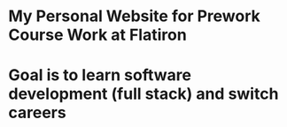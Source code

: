 # My Personal Website for Prework Course Work at Flatiron
# 
# Goal is to learn software development (full stack) and switch careers
#
